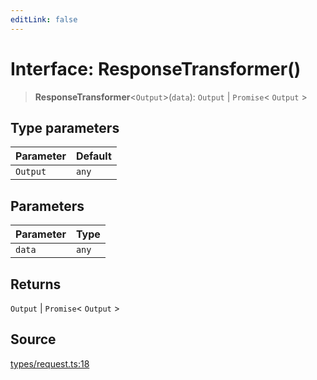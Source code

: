```yaml
---
editLink: false
---
```


# Interface: ResponseTransformer()

> **ResponseTransformer**\<`Output`\>(`data`): `Output` \| `Promise`\< `Output` \>

## Type parameters

| Parameter | Default |
| :-------- | :------ |
| `Output`  | `any`   |

## Parameters

| Parameter | Type  |
| :-------- | :---- |
| `data`    | `any` |

## Returns

`Output` \| `Promise`\< `Output` \>

## Source

[types/request.ts:18](https://github.com/directus/directus/blob/7789a6c53/sdk/src/types/request.ts#L18)
